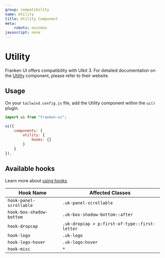```yaml
---
group: compatibility
name: Utility
title: Utility Component
meta:
    robots: noindex
javascript: none
---
```


# Utility

Franken UI offers compatibility with UIkit 3. For detailed documentation on the <a class="font-medium underline underline-offset-4" href="https://getuikit.com/docs/utility" target="blank">Utility</a> component, please refer to their website.

## Usage

On your `tailwind.config.js` file, add the Utility component within the `ui()` plugin.

```javascript
import ui from "franken-ui";

ui({
    components: {
        utility: {
            hooks: {}
        }
    }
}),
```

## Available hooks

Learn more about [using hooks](/docs/introduction#using-hooks).

| Hook Name               | Affected Classes                              |
|-------------------------|-----------------------------------------------|
| `hook-panel-scrollable` | `.uk-panel-scrollable`                        |
| `hook-box-shadow-bottom`| `.uk-box-shadow-bottom::after`                |
| `hook-dropcap`          | `.uk-dropcap > p:first-of-type::first-letter` |
| `hook-logo`             | `.uk-logo`                                    |
| `hook-logo-hover`       | `.uk-logo:hover`                              |
| `hook-misc`             | `*`                                           |
